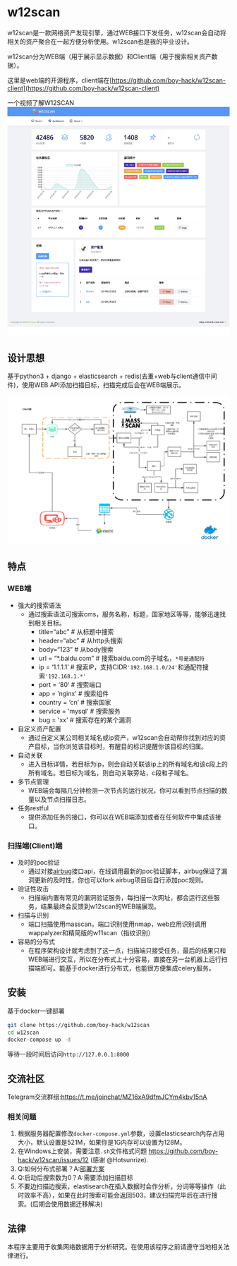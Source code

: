 # w12scan
w12scan是一款网络资产发现引擎，通过WEB接口下发任务，w12scan会自动将相关的资产聚合在一起方便分析使用。w12scan也是我的毕业设计。

w12scan分为WEB端（用于展示显示数据）和Client端（用于搜索相关资产数据）。

这里是web端的开源程序，client端在[https://github.com/boy-hack/w12scan-client](https://github.com/boy-hack/w12scan-client)

一个视频了解W12SCAN
[![w12scan](./doc/w12scan-preview.png)](https://x.hacking8.com/content/uploadfile/201902/w12scan-preview-3.mp4)


## 设计思想
基于python3 + django + elasticsearch + redis(去重+web与client通信中间件)，使用WEB API添加扫描目标，扫描完成后会在WEB端展示。

![w12scan](doc/w12scan.jpg)

## 特点

### WEB端
* 强大的搜索语法
    * 通过搜索语法可搜索cms，服务名称，标题，国家地区等等，能够迅速找到相关目标。
        - title=“abc” # 从标题中搜索
        - header=“abc” # 从http头搜索
        - body=“123” # 从body搜索
        - url = “*.baidu.com” # 搜索baidu.com的子域名，`*号是通配符`
        - ip = ‘1.1.1.1’ # 搜索IP，支持CIDR`'192.168.1.0/24'`和通配符搜索`'192.168.1.*'`
        - port = ‘80’ # 搜索端口
        - app = ’nginx’ # 搜索组件
        - country = ‘cn’ # 搜索国家
        - service = ‘mysql’ # 搜索服务
        - bug = 'xx' # 搜索存在的某个漏洞
* 自定义资产配置
    * 通过自定义某公司相关域名或ip资产，w12scan会自动帮你找到对应的资产目标，当你浏览该目标时，有醒目的标识提醒你该目标的归属。
* 自动关联
    * 进入目标详情，若目标为ip，则会自动关联该ip上的所有域名和该c段上的所有域名。若目标为域名，则自动关联旁站，c段和子域名。
* 多节点管理
    * WEB端会每隔几分钟检测一次节点的运行状况，你可以看到节点扫描的数量以及节点扫描日志。
* 任务restful
    * 提供添加任务的接口，你可以在WEB端添加或者在任何软件中集成该接口。

### 扫描端(Client)端
* 及时的poc验证
    * 通过对接[airbug](https://github.com/boy-hack/airbug)接口api，在线调用最新的poc验证脚本，airbug保证了漏洞更新的及时性，你也可以fork airbug项目后自行添加poc规则。
* 验证性攻击
    * 扫描端内置有常见的漏洞验证服务，每扫描一次网址，都会运行这些服务，结果最终会反馈到w12scan的WEB端展现。
* 扫描与识别
    * 端口扫描使用masscan，端口识别使用nmap，web应用识别调用wappalyzer和精简版的w11scan（指纹识别）
* 容易的分布式
    * 在程序架构设计就考虑到了这一点，扫描端只接受任务，最后的结果只和WEB端进行交互，所以在分布式上十分容易，直接在另一台机器上运行扫描端即可。能基于docker进行分布式，也能很方便集成celery服务。

## 安装
基于docker一键部署
```bash
git clone https://github.com/boy-hack/w12scan
cd w12scan
docker-compose up -d
```
等待一段时间后访问`http://127.0.0.1:8000`

## 交流社区
Telegram交流群组:https://t.me/joinchat/MZ16xA9dfmJCYm4kbv15nA

### 相关问题
1. 根据服务器配置修改`docker-compose.yml`参数，设置elasticsearch内存占用大小，默认设置是521M，如果你是1G内存可以设置为128M。
2. 在Windows上安装，需要注意`.sh`文件格式问题 https://github.com/boy-hack/w12scan/issues/12 (感谢 @Hotsunrize).  
3. Q:如何分布式部署？A:[部署方案](./doc/DEPLOYMENT1.md)
4. Q:启动后搜索数为0？A:需要添加扫描目标
5. 不要边扫描边搜索，elastisearch在插入数据时会作分析，分词等等操作（此时效率不高），如果在此时搜索可能会返回503，建议扫描完毕后在进行搜索。(后期会使用数据迁移解决)

## 法律
本程序主要用于收集网络数据用于分析研究。在使用该程序之前请遵守当地相关法律进行。